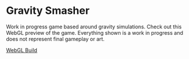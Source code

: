 # Gravity Smasher

Work in progress game based around gravity simulations. Check out this WebGL preview of the game. Everything shown is a work in progress and does not represent final gameplay or art.

[WebGL Build](https://mcdonaldduncan.github.io/GravitySmasher/Builds/index.html)
